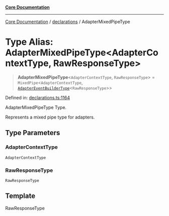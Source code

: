 [**Core Documentation**](../../README.md)

***

[Core Documentation](../../README.md) / [declarations](../README.md) / AdapterMixedPipeType

# Type Alias: AdapterMixedPipeType\<AdapterContextType, RawResponseType\>

> **AdapterMixedPipeType**\<`AdapterContextType`, `RawResponseType`\> = `MixedPipe`\<`AdapterContextType`, [`AdapterEventBuilderType`](AdapterEventBuilderType.md)\<`RawResponseType`\>\>

Defined in: [declarations.ts:1164](https://github.com/stonemjs/core/blob/b1f29857c7f1e529739f22d486494bed3b22d2c6/src/declarations.ts#L1164)

AdapterMixedPipeType Type.

Represents a mixed pipe type for adapters.

## Type Parameters

### AdapterContextType

`AdapterContextType`

### RawResponseType

`RawResponseType`

## Template

RawResponseType
